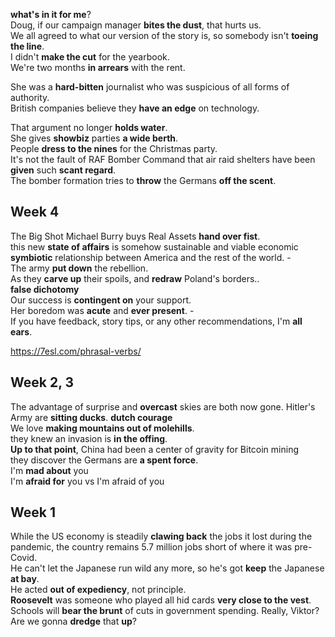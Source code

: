**what's in it for me**?  
Doug, if our campaign manager **bites the dust**, that hurts us.  
We all agreed to what our version of the story is, so somebody isn't **toeing the line**.  
I didn't **make the cut** for the yearbook.  
We're two months **in arrears** with the rent. 

She was a **hard-bitten** journalist who was suspicious of all forms of authority.  
British companies believe they **have an edge** on technology.  

That argument no longer **holds water**.  
She gives **showbiz** parties **a wide berth**.  
People **dress to the nines** for the Christmas party.  
It's not the fault of RAF Bomber Command that air raid shelters have been **given** such **scant regard**.  
The bomber formation tries to **throw** the Germans **off the scent**.  

## Week 4 

The Big Shot Michael Burry buys Real Assets **hand over fist**.  
this new **state of affairs** is somehow sustainable and viable economic **symbiotic** relationship between America and the rest of the world. -  
The army **put down** the rebellion.  
As they **carve up** their spoils, and **redraw** Poland's borders..  
**false dichotomy**  
Our success is **contingent on** your support.  
Her boredom was **acute** and **ever present**. -  
If you have feedback, story tips, or any other recommendations, I'm **all ears**.  

https://7esl.com/phrasal-verbs/

## Week 2, 3
The advantage of surprise and **overcast** skies are both now gone. Hitler's Army are **sitting ducks**. 
**dutch courage**  
We love **making mountains out of molehills**.  
they knew an invasion is **in the offing**.  
**Up to that point**, China had been a center of gravity for Bitcoin mining  
they discover the Germans are **a spent force**.  
I'm **mad about** you  
I'm **afraid for** you vs I'm afraid of you  


## Week 1 

While the US economy is steadily **clawing back** the jobs it lost during the pandemic, the country remains 5.7 million jobs short of where it was pre-Covid.  
He can't let the Japanese run wild any more, so he's got **keep** the Japanese **at bay**.   
He acted **out of expediency**, not principle.  
**Roosevelt** was someone who played all hid cards **very close to the vest**.  
Schools will **bear the brunt** of cuts in government spending. 
Really, Viktor? Are we gonna **dredge** that **up**?  
